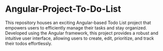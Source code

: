 # Angular-Project-To-Do-List
 This repository houses an exciting Angular-based Todo List project that empowers users to efficiently manage their tasks and stay organized. Developed using the Angular framework, this project provides a robust and intuitive user interface, allowing users to create, edit, prioritize, and track their todos effortlessly.
